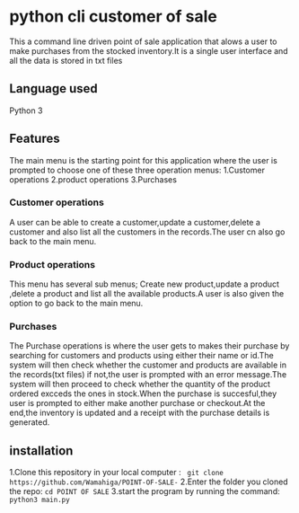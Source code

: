 # python cli customer of sale

This a command line driven point of sale application that alows a user to make purchases from the stocked inventory.It is a single user interface and all the data is stored in txt files

## Language used
Python 3

## Features
The main menu is the starting point for this application where the user is prompted to choose one of these three operation menus:
1.Customer operations
2.product operations
3.Purchases

### Customer operations
A user can be able to  create a customer,update a customer,delete a customer and also list all the customers in the records.The user cn also go back to the main menu.

### Product operations
This menu has several sub menus; Create new product,update a product ,delete a product and list all the available products.A user is also given the option to go back to the main menu.

### Purchases
The Purchase operations is where the user gets to makes their purchase by searching for customers and products using either their name or id.The system will then check whether the customer and products are available in the records(txt files) if not,the user is prompted with an error message.The system will then proceed to check whether the quantity of the product ordered excceds the ones in stock.When the purchase is succesful,they user is prompted to either make another purchase or checkout.At the end,the inventory is updated and a receipt with the purchase details is generated.


## installation
1.Clone this repository in your local computer : 
` git clone https://github.com/Wamahiga/POINT-OF-SALE-`
2.Enter the folder you cloned the repo:
`cd POINT OF SALE`
3.start the program by running the command:
`python3 main.py`